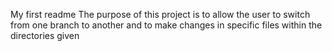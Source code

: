 My first readme
The purpose of this project is to allow the user to switch from one branch to another and to make changes in specific files within the directories given 
